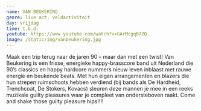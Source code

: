 ```yaml
---
name: VAN BEUKERING
genre: live act, veldactiviteit
day: vrijdag
time: t.b.d.
youtube: https://www.youtube.com/watch?v=GArMcgqB7ZQ
image: /static/img/vanbeukering.jpg
---
```

Maak een trip terug naar de jaren 90 – maar dan met een twist! Van Beukering is een frisse, energieke happy-brasscore band uit Nederland die 90’s classics en happy hardcore nummers nieuw leven inblaast met rauwe energie en beukende beats. Met hun eigen arrangementen en blazers die hun strepen ruimschoots hebben verdiend (bij bands als De Hardheid, Trenchcoat, De Stokers, Kovacs) sleuren deze mannen je mee in een reeks muzikale guilty pleasures waar je compleet van ondersteboven raakt. Come and shake those guilty pleasure hips!!!!